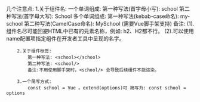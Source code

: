 几个注意点:
    1.关于组件名:
        一个单词组成:
            第一种写法(首字母小写): school
            第二种写法(首字母大写): School
        多个单词组成:
            第一种写法(kebab-case命名): my-school
            第二种写法(CamelCase命名): MySchool (需要Vue脚手架支持)
        备注:
            (1).组件名尽可能回避HTML中已有的元素名称，例如: h2、H2都不行。
            (2).可以使用name配置项指定组件在开发者工具中呈现的名字。

        2.关于组件标签:
            第一种写法: <school></school>
            第二种写法: <school/>
            备注:不用使用脚手架时，<school/> 会导致后续组件不能渲染。

        3.一个简写方式:
            const school = Vue 。extend(options)可 简写为: const school = options